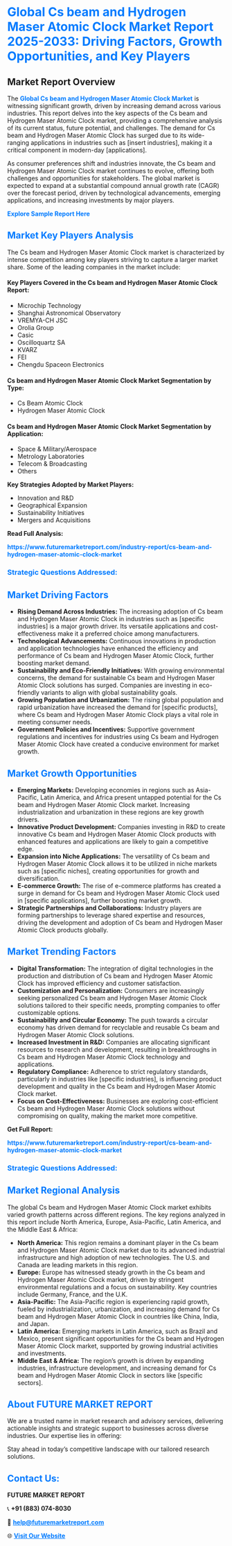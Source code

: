 <h1 style="color: #007BFF;">Global Cs beam and Hydrogen Maser Atomic Clock Market Report 2025-2033: Driving Factors, Growth Opportunities, and Key Players</h1>

<section id="overview">
<h2>Market Report Overview</h2>
<p>The <a href="https://www.futuremarketreport.com/industry-report/cs-beam-and-hydrogen-maser-atomic-clock-market" style="color: #007BFF; text-decoration: none;"><strong>Global Cs beam and Hydrogen Maser Atomic Clock Market</strong></a> is witnessing significant growth, driven by increasing demand across various industries. This report delves into the key aspects of the Cs beam and Hydrogen Maser Atomic Clock market, providing a comprehensive analysis of its current status, future potential, and challenges. The demand for Cs beam and Hydrogen Maser Atomic Clock has surged due to its wide-ranging applications in industries such as [insert industries], making it a critical component in modern-day [applications].</p>
<p>As consumer preferences shift and industries innovate, the Cs beam and Hydrogen Maser Atomic Clock market continues to evolve, offering both challenges and opportunities for stakeholders. The global market is expected to expand at a substantial compound annual growth rate (CAGR) over the forecast period, driven by technological advancements, emerging applications, and increasing investments by major players.</p>
</section>

<section id="overview">
<p><a href="https://www.futuremarketreport.com/request-sample/reportId=82390" style="color: #007BFF; text-decoration: none;"><strong>Explore Sample Report Here</strong></a></p>
</section>

<section id="key-players">
<h2 style="color: #007BFF;">Market Key Players Analysis</h2>
<p>The Cs beam and Hydrogen Maser Atomic Clock market is characterized by intense competition among key players striving to capture a larger market share. Some of the leading companies in the market include:</p>
<h4>Key Players Covered in the Cs beam and Hydrogen Maser Atomic Clock Report:</h4>
<ul><li>Microchip Technology</li><li>Shanghai Astronomical Observatory</li><li>VREMYA-CH JSC</li><li>Orolia Group</li><li>Casic</li><li>Oscilloquartz SA</li><li>KVARZ</li><li>FEI</li><li>Chengdu Spaceon Electronics</li></ul>
<h4>Cs beam and Hydrogen Maser Atomic Clock Market Segmentation by Type:</h4>
<ul><li>Cs Beam Atomic Clock</li><li>Hydrogen Maser Atomic Clock</li></ul>

<h4>Cs beam and Hydrogen Maser Atomic Clock Market Segmentation by Application:</h4>
<ul><li>Space &amp; Military/Aerospace</li><li>Metrology Laboratories</li><li>Telecom &amp; Broadcasting</li><li>Others</li></ul>
<p><strong>Key Strategies Adopted by Market Players:</strong></p>
<ul>
<li>Innovation and R&D</li>
<li>Geographical Expansion</li>
<li>Sustainability Initiatives</li>
<li>Mergers and Acquisitions</li>
</ul>
</section>

<section>
<p><strong>Read Full Analysis: </strong></p><a href="https://www.futuremarketreport.com/industry-report/cs-beam-and-hydrogen-maser-atomic-clock-market" style="color: #007BFF; text-decoration: none;"><strong>https://www.futuremarketreport.com/industry-report/cs-beam-and-hydrogen-maser-atomic-clock-market</strong></a>
<h3 style="color: #007BFF;">Strategic Questions Addressed:</h3>
</section>

<section id="driving-factors">
<h2 style="color: #007BFF;">Market Driving Factors</h2>
<ul>
<li><strong>Rising Demand Across Industries:</strong> The increasing adoption of Cs beam and Hydrogen Maser Atomic Clock in industries such as [specific industries] is a major growth driver. Its versatile applications and cost-effectiveness make it a preferred choice among manufacturers.</li>
<li><strong>Technological Advancements:</strong> Continuous innovations in production and application technologies have enhanced the efficiency and performance of Cs beam and Hydrogen Maser Atomic Clock, further boosting market demand.</li>
<li><strong>Sustainability and Eco-Friendly Initiatives:</strong> With growing environmental concerns, the demand for sustainable Cs beam and Hydrogen Maser Atomic Clock solutions has surged. Companies are investing in eco-friendly variants to align with global sustainability goals.</li>
<li><strong>Growing Population and Urbanization:</strong> The rising global population and rapid urbanization have increased the demand for [specific products], where Cs beam and Hydrogen Maser Atomic Clock plays a vital role in meeting consumer needs.</li>
<li><strong>Government Policies and Incentives:</strong> Supportive government regulations and incentives for industries using Cs beam and Hydrogen Maser Atomic Clock have created a conducive environment for market growth.</li>
</ul>
</section>

<section id="growth-opportunities">
<h2 style="color: #007BFF;">Market Growth Opportunities</h2>
<ul>
<li><strong>Emerging Markets:</strong> Developing economies in regions such as Asia-Pacific, Latin America, and Africa present untapped potential for the Cs beam and Hydrogen Maser Atomic Clock market. Increasing industrialization and urbanization in these regions are key growth drivers.</li>
<li><strong>Innovative Product Development:</strong> Companies investing in R&D to create innovative Cs beam and Hydrogen Maser Atomic Clock products with enhanced features and applications are likely to gain a competitive edge.</li>
<li><strong>Expansion into Niche Applications:</strong> The versatility of Cs beam and Hydrogen Maser Atomic Clock allows it to be utilized in niche markets such as [specific niches], creating opportunities for growth and diversification.</li>
<li><strong>E-commerce Growth:</strong> The rise of e-commerce platforms has created a surge in demand for Cs beam and Hydrogen Maser Atomic Clock used in [specific applications], further boosting market growth.</li>
<li><strong>Strategic Partnerships and Collaborations:</strong> Industry players are forming partnerships to leverage shared expertise and resources, driving the development and adoption of Cs beam and Hydrogen Maser Atomic Clock products globally.</li>
</ul>
</section>

<section id="trending-factors">
<h2 style="color: #007BFF;">Market Trending Factors</h2>
<ul>
<li><strong>Digital Transformation:</strong> The integration of digital technologies in the production and distribution of Cs beam and Hydrogen Maser Atomic Clock has improved efficiency and customer satisfaction.</li>
<li><strong>Customization and Personalization:</strong> Consumers are increasingly seeking personalized Cs beam and Hydrogen Maser Atomic Clock solutions tailored to their specific needs, prompting companies to offer customizable options.</li>
<li><strong>Sustainability and Circular Economy:</strong> The push towards a circular economy has driven demand for recyclable and reusable Cs beam and Hydrogen Maser Atomic Clock solutions.</li>
<li><strong>Increased Investment in R&D:</strong> Companies are allocating significant resources to research and development, resulting in breakthroughs in Cs beam and Hydrogen Maser Atomic Clock technology and applications.</li>
<li><strong>Regulatory Compliance:</strong> Adherence to strict regulatory standards, particularly in industries like [specific industries], is influencing product development and quality in the Cs beam and Hydrogen Maser Atomic Clock market.</li>
<li><strong>Focus on Cost-Effectiveness:</strong> Businesses are exploring cost-efficient Cs beam and Hydrogen Maser Atomic Clock solutions without compromising on quality, making the market more competitive.</li>
</ul>
</section>

<section>
<p><strong>Get Full Report: </strong></p><a href="https://www.futuremarketreport.com/industry-report/cs-beam-and-hydrogen-maser-atomic-clock-market" style="color: #007BFF; text-decoration: none;"><strong>https://www.futuremarketreport.com/industry-report/cs-beam-and-hydrogen-maser-atomic-clock-market</strong></a>
<h3 style="color: #007BFF;">Strategic Questions Addressed:</h3>
</section>


<section id="regional-analysis">
<h2 style="color: #007BFF;">Market Regional Analysis</h2>
<p>The global Cs beam and Hydrogen Maser Atomic Clock market exhibits varied growth patterns across different regions. The key regions analyzed in this report include North America, Europe, Asia-Pacific, Latin America, and the Middle East & Africa:</p>
<ul>
<li><strong>North America:</strong> This region remains a dominant player in the Cs beam and Hydrogen Maser Atomic Clock market due to its advanced industrial infrastructure and high adoption of new technologies. The U.S. and Canada are leading markets in this region.</li>
<li><strong>Europe:</strong> Europe has witnessed steady growth in the Cs beam and Hydrogen Maser Atomic Clock market, driven by stringent environmental regulations and a focus on sustainability. Key countries include Germany, France, and the U.K.</li>
<li><strong>Asia-Pacific:</strong> The Asia-Pacific region is experiencing rapid growth, fueled by industrialization, urbanization, and increasing demand for Cs beam and Hydrogen Maser Atomic Clock in countries like China, India, and Japan.</li>
<li><strong>Latin America:</strong> Emerging markets in Latin America, such as Brazil and Mexico, present significant opportunities for the Cs beam and Hydrogen Maser Atomic Clock market, supported by growing industrial activities and investments.</li>
<li><strong>Middle East & Africa:</strong> The region’s growth is driven by expanding industries, infrastructure development, and increasing demand for Cs beam and Hydrogen Maser Atomic Clock in sectors like [specific sectors].</li>
</ul>
</section>

<footer>
<h2 style="color: #007BFF;">About FUTURE MARKET REPORT</h2>
<p>We are a trusted name in market research and advisory services, delivering actionable insights and strategic support to businesses across diverse industries. Our expertise lies in offering:</p>

<p>Stay ahead in today’s competitive landscape with our tailored research solutions.</p>

<h2 style="color: #007BFF;">Contact Us:</h2>
<p><strong>FUTURE MARKET REPORT</strong></p>
<p>📞 <strong>+91 (883) 074-8030</strong></p>
<p>📧 <strong><a href="mailto:help@futuremarketreport.com" style="color: #007BFF;">help@futuremarketreport.com</a></strong></p>
<p>🌐 <strong><a href="https://www.futuremarketreport.com/" style="color: #007BFF;">Visit Our Website</a></strong></p>
</footer>